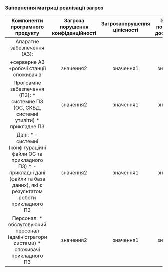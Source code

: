 ### Заповнення матриці реалізації загроз
| Компоненти програмного продукту | Загроза порушення конфіденційності | Загрозапорушення цілісності | Загроза порушення доступності |
|:-----------:|:---------:|:-----------:|:---------:|
| Апаратне забезпечення (АЗ):  
+серверне АЗ +робочі станції споживачів | значення2 | значення1 | значення2 |
| Програмне забезпечення (ПЗ): * системне ПЗ (ОС, СКБД, системні утиліти) * прикладне ПЗ | значення2 | значення1 | значення2 |
| Дані: * - системні (конфігураційні файли ОС та прикладного ПЗ) * - прикладні дані (файли та база даних), які є результатом роботи прикладного ПЗ| значення2 | значення1 | значення2 |
| Персонал: * обслуговуючий персонал (адміністратори системи) * споживачі прикладного ПЗ| значення2 | значення1 | значення2 |
